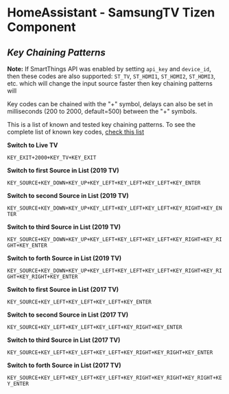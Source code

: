 # HomeAssistant - SamsungTV Tizen Component

***Key Chaining Patterns***
---------------

**Note:** If SmartThings API was enabled by setting `api_key` and `device_id`, then these codes are also supported: `ST_TV`, `ST_HDMI1`, `ST_HDMI2`, `ST_HDMI3`, etc. which will change the input source faster then key chaining patterns will

Key codes can be chained with the "+" symbol, delays can also be set in milliseconds (200 to 2000, default=500) between the "+" symbols.

This is a list of known and tested key chaining patterns. To see the complete list of known key codes, [check this list](./Key_codes.md)


**Switch to Live TV**

`KEY_EXIT+2000+KEY_TV+KEY_EXIT`


**Switch to first Source in List (2019 TV)**

`KEY_SOURCE+KEY_DOWN+KEY_UP+KEY_LEFT+KEY_LEFT+KEY_LEFT+KEY_ENTER`


**Switch to second Source in List (2019 TV)**

`KEY_SOURCE+KEY_DOWN+KEY_UP+KEY_LEFT+KEY_LEFT+KEY_LEFT+KEY_RIGHT+KEY_ENTER`


**Switch to third Source in List (2019 TV)**

`KEY_SOURCE+KEY_DOWN+KEY_UP+KEY_LEFT+KEY_LEFT+KEY_LEFT+KEY_RIGHT+KEY_RIGHT+KEY_ENTER`


**Switch to forth Source in List (2019 TV)**

`KEY_SOURCE+KEY_DOWN+KEY_UP+KEY_LEFT+KEY_LEFT+KEY_LEFT+KEY_RIGHT+KEY_RIGHT+KEY_RIGHT+KEY_ENTER`


**Switch to first Source in List (2017 TV)**

`KEY_SOURCE+KEY_LEFT+KEY_LEFT+KEY_LEFT+KEY_ENTER`


**Switch to second Source in List (2017 TV)**

`KEY_SOURCE+KEY_LEFT+KEY_LEFT+KEY_LEFT+KEY_RIGHT+KEY_ENTER`


**Switch to third Source in List (2017 TV)**

`KEY_SOURCE+KEY_LEFT+KEY_LEFT+KEY_LEFT+KEY_RIGHT+KEY_RIGHT+KEY_ENTER`


**Switch to forth Source in List (2017 TV)**

`KEY_SOURCE+KEY_LEFT+KEY_LEFT+KEY_LEFT+KEY_RIGHT+KEY_RIGHT+KEY_RIGHT+KEY_ENTER`

